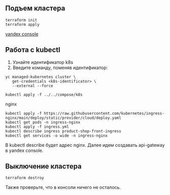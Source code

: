 ## Подъем кластера

```shell
terraform init
terraform apply
```

[yandex console](https://console.yandex.cloud/folders/b1g2mc1nl38o7244uq5s)

## Работа с kubectl
1. Узнайте идентификатор k8s
2. Введите команду, поменяв идентификатор:
```shell
yc managed-kubernetes cluster \
   get-credentials <k8s-identificator> \
   --external --force
```
```shell
kubectl apply -f ../../compose/k8s
```

nginx
```shell
kubectl apply -f https://raw.githubusercontent.com/kubernetes/ingress-nginx/main/deploy/static/provider/cloud/deploy.yaml
kubectl get pods -n ingress-nginx
kubectl apply -f ingress.yml
kubectl describe ingress product-shop-front-ingress
kubectl get services -o wide -n ingress-nginx
```
В kubectl describe будет адрес nginx. Далее идем создавать api-gateway в yandex console.

## Выключение кластера
```shell
terraform destroy
```
Также проверьте, что в консоли ничего не осталось.
